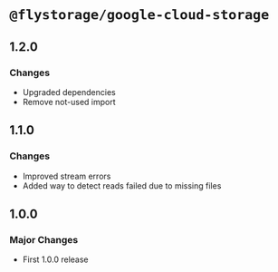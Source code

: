 # `@flystorage/google-cloud-storage`

## 1.2.0

### Changes

- Upgraded dependencies
- Remove not-used import

## 1.1.0

### Changes

- Improved stream errors
- Added way to detect reads failed due to missing files

## 1.0.0

### Major Changes

- First 1.0.0 release